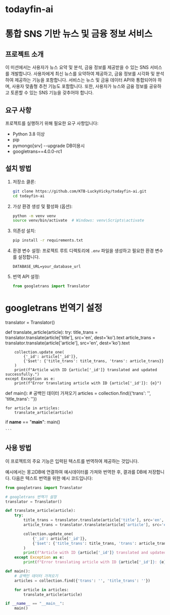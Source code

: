 # todayfin-ai

# 통합 SNS 기반 뉴스 및 금융 정보 서비스

## 프로젝트 소개
이 미션에서는 사용자가 뉴스 요약 및 분석, 금융 정보를 제공받을 수 있는 SNS 서비스를 개발합니다. 사용자에게 최신 뉴스를 요약하여 제공하고, 금융 정보를 시각화 및 분석하여 제공하는 기능을 포함합니다. 서비스는 뉴스 및 금융 데이터 API와 통합되어야 하며, 사용자 맞춤형 추천 기능도 포함합니다. 또한, 사용자가 뉴스와 금융 정보를 공유하고 토론할 수 있는 SNS 기능을 갖추어야 합니다.

## 요구 사항
프로젝트를 실행하기 위해 필요한 요구 사항입니다:
- Python 3.8 이상
- pip
- pymongo[srv] --upgrade DB이용시
- googletrans==4.0.0-rc1

## 설치 방법

1. 저장소 클론:
    ```sh
    git clone https://github.com/KTB-LuckyVicky/todayfin-ai.git
    cd todayfin-ai
    ```

2. 가상 환경 생성 및 활성화 (옵션):
    ```sh
    python -m venv venv
    source venv/bin/activate  # Windows: venv\Scripts\activate
    ```

3. 의존성 설치:
    ```sh
    pip install -r requirements.txt
    ```

4. 환경 변수 설정:
    프로젝트 루트 디렉토리에 `.env` 파일을 생성하고 필요한 환경 변수를 설정합니다.
    ```env
    DATABASE_URL=your_database_url
    ```

5. 번역 API 설정:
    ```python
    from googletrans import Translator

# googletrans 번역기 설정
translator = Translator()

def translate_article(article):
    try:
        title_trans = translator.translate(article['title'], src='en', dest='ko').text
        article_trans = translator.translate(article['article'], src='en', dest='ko').text

        collection.update_one(
            {'_id': article['_id']},
            {'$set': {'title_trans': title_trans, 'trans': article_trans}}
        )
        print(f"Article with ID {article['_id']} translated and updated successfully.")
    except Exception as e:
        print(f"Error translating article with ID {article['_id']}: {e}")

def main():
    # 공백인 데이터 가져오기
    articles = collection.find({'trans': '', 'title_trans': ''})

    for article in articles:
        translate_article(article)

if __name__ == "__main__":
    main()

    ```

## 사용 방법
이 프로젝트의 주요 기능은 입력된 텍스트를 번역하여 제공하는 것입니다.

예시에서는 몽고DB에 연결하여 예시데이터를 가져와 번역한 후, 결과를 DB에 저장합니다.
다음은 텍스트 번역을 위한 예시 코드입니다:

```python
from googletrans import Translator

# googletrans 번역기 설정
translator = Translator()

def translate_article(article):
    try:
        title_trans = translator.translate(article['title'], src='en', dest='ko').text
        article_trans = translator.translate(article['article'], src='en', dest='ko').text

        collection.update_one(
            {'_id': article['_id']},
            {'$set': {'title_trans': title_trans, 'trans': article_trans}}
        )
        print(f"Article with ID {article['_id']} translated and updated successfully.")
    except Exception as e:
        print(f"Error translating article with ID {article['_id']}: {e}")

def main():
    # 공백인 데이터 가져오기
    articles = collection.find({'trans': '', 'title_trans': ''})

    for article in articles:
        translate_article(article)

if __name__ == "__main__":
    main()
